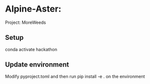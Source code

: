 # Alpine-Aster:
Project: MoreWeeds

## Setup
conda activate hackathon

## Update environment
Modify pyproject.toml and then run pip install -e . on the environment